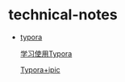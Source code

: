 # technical-notes

- [typora](./typora)

  [学习使用Typora](/typora/学习使用Typora.md)

  [Typora+ipic](/typora/Typora+ipic.md)

